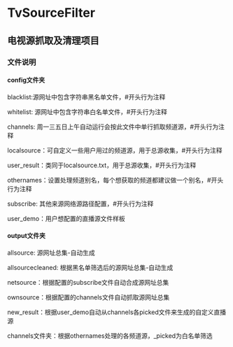 # TvSourceFilter

## 电视源抓取及清理项目

### 文件说明

#### config文件夹

blacklist:源网址中包含字符串黑名单文件，#开头行为注释

whitelist: 源网址中包含字符串白名单文件，#开头行为注释

channels: 周一三五日上午自动运行会按此文件中单行抓取频道源，#开头行为注释

localsource：可自定义一些用户用过的频道源，用于总源收集，#开头行为注释

user_result：类同于localsource.txt，用于总源收集，#开头行为注释

othernames：设置处理频道别名，每个想获取的频道都建议做一个别名，#开头行为注释

subscribe: 其他来源网络源路径配置，#开头行为注释

user_demo：用户想配置的直播源文件样板

#### output文件夹

allsource: 源网址总集-自动生成

allsourcecleaned: 根据黑名单筛选后的源网址总集-自动生成

netsource：根据配置的subscribe文件自动合成源网址总集

ownsource：根据配置的channels文件自动抓取源网址总集

new_result：根据user_demo自动从channels各picked文件来生成的自定义直播源

channels文件夹：根据othernames处理的各频道源，_picked为白名单筛选
